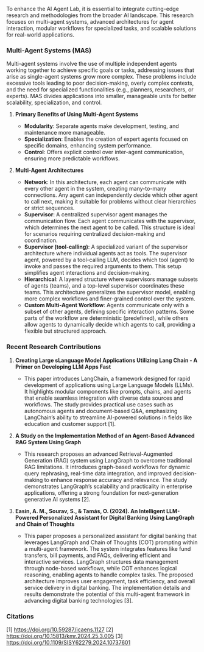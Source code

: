 To enhance the AI Agent Lab, it is essential to integrate cutting-edge research and methodologies from the broader AI landscape. This research focuses on multi-agent systems, advanced architectures for agent interaction, modular workflows for specialized tasks, and scalable solutions for real-world applications.

### Multi-Agent Systems (MAS)
Multi-agent systems involve the use of multiple independent agents working together to achieve specific goals or tasks, addressing issues that arise as single-agent systems grow more complex. These problems include excessive tools leading to poor decision-making, overly complex contexts, and the need for specialized functionalities (e.g., planners, researchers, or experts). MAS divides applications into smaller, manageable units for better scalability, specialization, and control.

1. **Primary Benefits of Using Multi-Agent Systems**
    - **Modularity**: Separate agents make development, testing, and maintenance more manageable.
    - **Specialization**: Enables the creation of expert agents focused on specific domains, enhancing system performance.
    - **Control**: Offers explicit control over inter-agent communication, ensuring more predictable workflows.

2. **Multi-Agent Architectures**
    - **Network**: In this architecture, each agent can communicate with every other agent in the system, creating many-to-many connections. Any agent can independently decide which other agent to call next, making it suitable for problems without clear hierarchies or strict sequences.
    - **Supervisor**: A centralized supervisor agent manages the communication flow. Each agent communicates with the supervisor, which determines the next agent to be called. This structure is ideal for scenarios requiring centralized decision-making and coordination.
    - **Supervisor (tool-calling)**: A specialized variant of the supervisor architecture where individual agents act as tools. The supervisor agent, powered by a tool-calling LLM, decides which tool (agent) to invoke and passes the required arguments to them. This setup simplifies agent interactions and decision-making.
    - **Hierarchical**: A layered structure where supervisors manage subsets of agents (teams), and a top-level supervisor coordinates these teams. This architecture generalizes the supervisor model, enabling more complex workflows and finer-grained control over the system.
    - **Custom Multi-Agent Workflow**: Agents communicate only with a subset of other agents, defining specific interaction patterns. Some parts of the workflow are deterministic (predefined), while others allow agents to dynamically decide which agents to call, providing a flexible but structured approach.


### Recent Research Contributions

1. **Creating Large sLanguage Model Applications Utilizing Lang Chain - A Primer on Developing LLM Apps Fast**
    - This paper introduces LangChain, a framework designed for rapid development of applications using Large Language Models (LLMs). It highlights modular components like prompts, chains, and agents that enable seamless integration with diverse data sources and workflows. The study provides practical use cases such as autonomous agents and document-based Q&A, emphasizing LangChain’s ability to streamline AI-powered solutions in fields like education and customer support [1].

2. **A Study on the Implementation Method of an Agent-Based Advanced RAG System Using Graph**
    - This research proposes an advanced Retrieval-Augmented Generation (RAG) system using LangGraph to overcome traditional RAG limitations. It introduces graph-based workflows for dynamic query rephrasing, real-time data integration, and improved decision-making to enhance response accuracy and relevance. The study demonstrates LangGraph’s scalability and practicality in enterprise applications, offering a strong foundation for next-generation generative AI systems [2].

3. **Easin, A. M., Sourav, S., & Tamás, O. (2024). An Intelligent LLM-Powered Personalized Assistant for Digital Banking Using LangGraph and Chain of Thoughts**
    - This paper proposes a personalized assistant for digital banking that leverages LangGraph and Chain of Thoughts (COT) prompting within a multi-agent framework. The system integrates features like fund transfers, bill payments, and FAQs, delivering efficient and interactive services. LangGraph structures data management through node-based workflows, while COT enhances logical reasoning, enabling agents to handle complex tasks. The proposed architecture improves user engagement, task efficiency, and overall service delivery in digital banking. The implementation details and results demonstrate the potential of this multi-agent framework in advancing digital banking technologies [3].

### Citations

[1] https://doi.org/10.59287/icaens.1127
[2] https://doi.org/10.15813/kmr.2024.25.3.005
[3] https://doi.org/10.1109/SISY62279.2024.10737601
